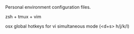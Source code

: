 Personal environment configuration files.

zsh + tmux + vim

osx global hotkeys for vi simultaneous mode (<d+s> h/j/k/l)
